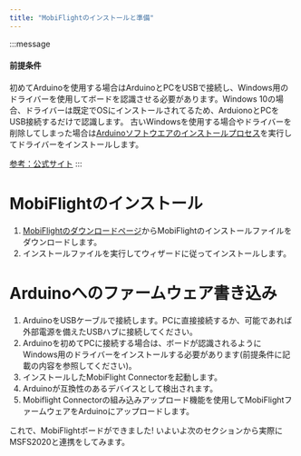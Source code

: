 ```yaml
---
title: "MobiFlightのインストールと準備"
---
```


:::message
#### 前提条件
初めてArduinoを使用する場合はArduinoとPCをUSBで接続し、Windows用のドライバーを使用してボードを認識させる必要があります。Windows 10の場合、ドライバーは既定でOSにインストールされてるため、ArduionoとPCをUSB接続するだけで認識します。
古いWindowsを使用する場合やドライバーを削除してしまった場合は[Arduinoソフトウエアのインストールプロセス](https://docs.arduino.cc/software/ide-v1/tutorials/Windows#toc4)を実行してドライバーをインストールします。

[参考：公式サイト](https://www.mobiflight.com/en/documentation/module.html#installation)
:::

# MobiFlightのインストール
1. [MobiFlightのダウンロードページ](https://www.mobiflight.com/en/download.html)からMobiFlightのインストールファイルをダウンロードします。
1. インストールファイルを実行してウィザードに従ってインストールします。


# Arduinoへのファームウェア書き込み
1. ArduinoをUSBケーブルで接続します。PCに直接接続するか、可能であれば外部電源を備えたUSBハブに接続してください。
1. Arduinoを初めてPCに接続する場合は、ボードが認識されるようにWindows用のドライバーをインストールする必要があります(前提条件に記載の内容を参照してください)。
1. インストールしたMobiFlight Connectorを起動します。
1. Arduinoが互換性のあるデバイスとして検出されます。
1. Mobiflight Connectorの組み込みアップロード機能を使用してMobiFlightファームウェアをArduinoにアップロードします。

これで、MobiFlightボードができました!
いよいよ次のセクションから実際にMSFS2020と連携をしてみます。